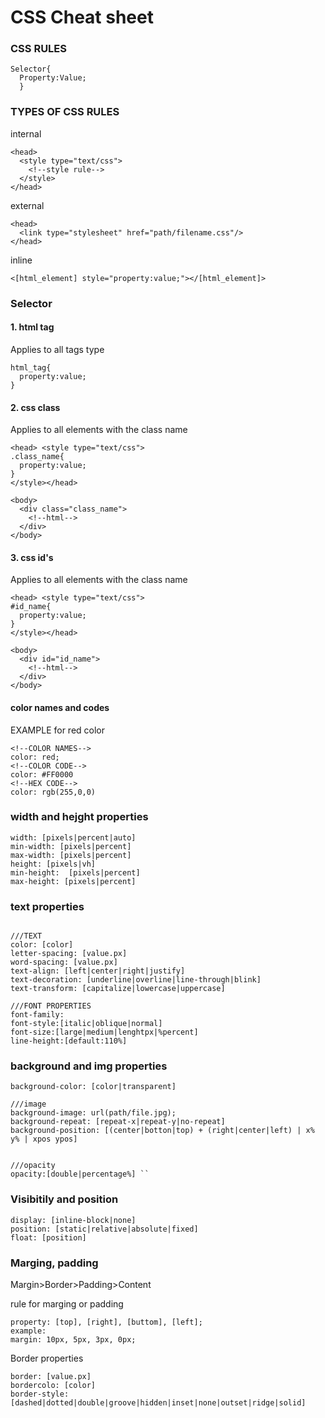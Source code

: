# CSS Cheat sheet 

### CSS RULES
```
Selector{
  Property:Value;
  }
```

### TYPES OF CSS RULES

internal
```
<head>
  <style type="text/css">
    <!--style rule-->
  </style>
</head>
```

external
```
<head>
  <link type="stylesheet" href="path/filename.css"/>
</head>
```
inline 
```
<[html_element] style="property:value;"></[html_element]>
```

### Selector

#### 1. html tag
Applies to all tags type
```
html_tag{
  property:value;
}
```

#### 2. css class
Applies to all elements with the class name
```
<head> <style type="text/css">
.class_name{
  property:value;
}
</style></head>

<body>
  <div class="class_name">
    <!--html--> 
  </div>
</body>
```

#### 3. css id's
Applies to all elements with the class name
```
<head> <style type="text/css">
#id_name{
  property:value;
}
</style></head>

<body>
  <div id="id_name">
    <!--html--> 
  </div>
</body>
```

#### color names and codes
EXAMPLE for red color
```
<!--COLOR NAMES-->
color: red;
<!--COLOR CODE-->
color: #FF0000
<!--HEX CODE-->
color: rgb(255,0,0)

```

### width and hejght properties
```
width: [pixels|percent|auto]
min-width: [pixels|percent]
max-width: [pixels|percent]
height: [pixels|vh]
min-height:  [pixels|percent]
max-height: [pixels|percent]

```

### text properties
```

///TEXT
color: [color]  
letter-spacing: [value.px]
word-spacing: [value.px]
text-align: [left|center|right|justify]
text-decoration: [underline|overline|line-through|blink]
text-transform: [capitalize|lowercase|uppercase]  

///FONT PROPERTIES
font-family:
font-style:[italic|oblique|normal]
font-size:[large|medium|lenghtpx|%percent]
line-height:[default:110%]
```  


### background and img properties
```
background-color: [color|transparent]  

///image
background-image: url(path/file.jpg);
background-repeat: [repeat-x|repeat-y|no-repeat]
background-position: [(center|botton|top) + (right|center|left) | x% y% | xpos ypos]


///opacity
opacity:[double|percentage%] ``

```


### Visibitily and position
```
display: [inline-block|none]
position: [static|relative|absolute|fixed]
float: [position]
```

### Marging, padding

Margin>Border>Padding>Content

rule for marging or padding
```
property: [top], [right], [buttom], [left];
example:
margin: 10px, 5px, 3px, 0px;
```

Border properties
```
border: [value.px]
bordercolo: [color]
border-style:[dashed|dotted|double|groove|hidden|inset|none|outset|ridge|solid]

```
